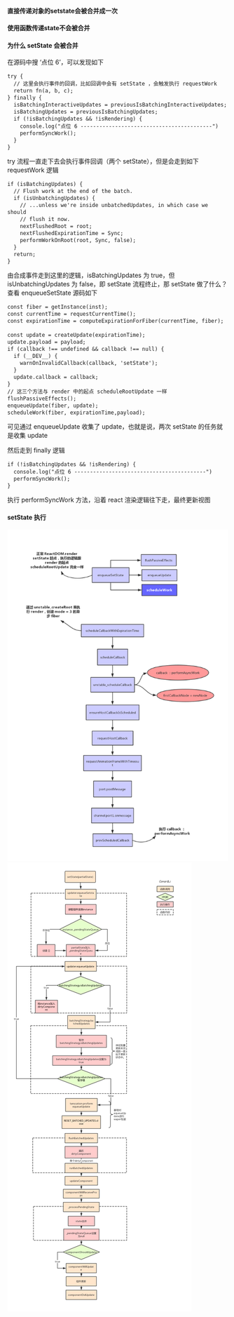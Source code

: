 #### 直接传递对象的setstate会被合并成一次
#### 使用函数传递state不会被合并

#### 为什么 setState 会被合并

在源码中搜 ‘点位 6’，可以发现如下

```
try {
  // 这里会执行事件的回调，比如回调中会有 setState ，会触发执行 requestWork
  return fn(a, b, c);
} finally {
  isBatchingInteractiveUpdates = previousIsBatchingInteractiveUpdates;
  isBatchingUpdates = previousIsBatchingUpdates;
  if (!isBatchingUpdates && !isRendering) {
    console.log("点位 6 ------------------------------------------")
    performSyncWork();
  }
}
```

try 流程一直走下去会执行事件回调（两个 setState），但是会走到如下 requestWork 逻辑

```
if (isBatchingUpdates) {
  // Flush work at the end of the batch.
  if (isUnbatchingUpdates) {
    // ...unless we're inside unbatchedUpdates, in which case we should
    // flush it now.
    nextFlushedRoot = root;
    nextFlushedExpirationTime = Sync;
    performWorkOnRoot(root, Sync, false);
  }
  return;
}
```

由合成事件走到这里的逻辑，isBatchingUpdates 为 true，但 isUnbatchingUpdates 为 false，即 setState 流程终止，那 setState 做了什么？查看 enqueueSetState 源码如下

```
const fiber = getInstance(inst);
const currentTime = requestCurrentTime();
const expirationTime = computeExpirationForFiber(currentTime, fiber);

const update = createUpdate(expirationTime);
update.payload = payload;
if (callback !== undefined && callback !== null) {
  if (__DEV__) {
    warnOnInvalidCallback(callback, 'setState');
  }
  update.callback = callback;
}
// 这三个方法与 render 中的起点 scheduleRootUpdate 一样
flushPassiveEffects();
enqueueUpdate(fiber, update);
scheduleWork(fiber, expirationTime,payload);
```

可见通过 enqueueUpdate 收集了 update，也就是说，两次 setState 的任务就是收集 update

然后走到 finally 逻辑

```
if (!isBatchingUpdates && !isRendering) {
  console.log("点位 6 ------------------------------------------")
  performSyncWork();
}
```

执行 performSyncWork 方法，沿着 react 渲染逻辑往下走，最终更新视图


#### setState 执行

<img src="https://github.com/HanLess/react-analysis/blob/master/img/setState%E6%89%A7%E8%A1%8C%E6%B5%81%E7%A8%8B.png" />


<img src="https://github.com/HanLess/react-analysis/blob/master/img/setState.png" />
